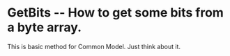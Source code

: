 # GetBits -- How to get some bits from a byte array.
This is basic method for Common Model. Just think about it. 
